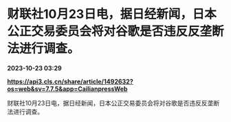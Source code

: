 # 财联社10月23日电，据日经新闻，日本公正交易委员会将对谷歌是否违反反垄断法进行调查。

**2023-10-23 03:29**

**https://api3.cls.cn/share/article/1492632?os=web&sv=7.7.5&app=CailianpressWeb**

财联社10月23日电，据日经新闻，日本公正交易委员会将对谷歌是否违反反垄断法进行调查。